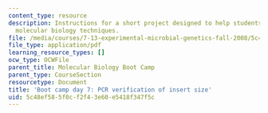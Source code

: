 ```yaml
---
content_type: resource
description: Instructions for a short project designed to help students master basic
  molecular biology techniques.
file: /media/courses/7-13-experimental-microbial-genetics-fall-2008/5c48ef585f0cf2f43e60e5418f347f5c_MIT7_13f08_lab35.pdf
file_type: application/pdf
learning_resource_types: []
ocw_type: OCWFile
parent_title: Molecular Biology Boot Camp
parent_type: CourseSection
resourcetype: Document
title: 'Boot camp day 7: PCR verification of insert size'
uid: 5c48ef58-5f0c-f2f4-3e60-e5418f347f5c
---
```

